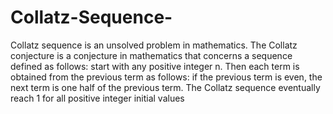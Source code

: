 # Collatz-Sequence-
Collatz sequence is an unsolved problem in mathematics.
The Collatz conjecture is a conjecture in mathematics that concerns a sequence defined as follows: start with any positive integer n. Then each term is obtained from the previous term as follows: if the previous term is even, the next term is one half of the previous term. The Collatz sequence eventually reach 1 for all positive integer initial values
